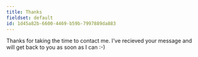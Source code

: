 ```yaml
---
title: Thanks
fieldset: default
id: 1d45a82b-6600-4469-b59b-7997889da883
---
```

Thanks for taking the time to contact me. I've recieved your message and will get back to you as soon as I can :-)